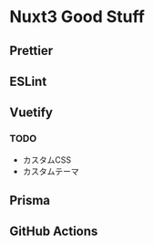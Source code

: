 # Nuxt3 Good Stuff

## Prettier

## ESLint

## Vuetify

### TODO
- カスタムCSS
- カスタムテーマ

## Prisma

## GitHub Actions

